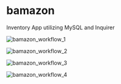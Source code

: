# bamazon
Inventory App utilizing MySQL and Inquirer

![bamazon_workflow_1](https://user-images.githubusercontent.com/24684433/29302544-e9119bca-8139-11e7-8506-559da53fdde5.png)

![bamazon_workflow_2](https://user-images.githubusercontent.com/24684433/29302546-edcdebe6-8139-11e7-9f0e-e80061afa602.png)

![bamazon_workflow_3](https://user-images.githubusercontent.com/24684433/29302549-f1738120-8139-11e7-82f9-1d7b1800a453.png)

![bamazon_workflow_4](https://user-images.githubusercontent.com/24684433/29302551-f53fd36c-8139-11e7-9681-d2e8cb8bfcce.png)
